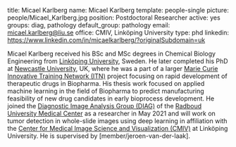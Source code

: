title: Micael Karlberg
name: Micael Karlberg
template: people-single
picture: people/Micael_Karlberg.jpg
position: Postdoctoral Researcher
active: yes
groups: diag, pathology
default_group: pathology
email: micael.karlberg@liu.se
office: CMIV, Linköping University
type: phd
linkedin: https://www.linkedin.com/in/micaelkarlberg/?originalSubdomain=uk

Micael Karlberg received his BSc and MSc degrees in Chemical Biology Engineering from [Linköping University](https://liu.se/en), Sweden. He later completed his PhD at [Newcastle University](https://www.ncl.ac.uk/), UK, where he was a part of a larger [Marie Curie Innovative Training Network (ITN)](https://ec.europa.eu/research/mariecurieactions/) project focusing on rapid development of therapeutic drugs in Biopharma. His thesis work focused on applied machine learning in the field of Biopharma to predict manufacturing feasibility of new drug candidates in early bioprocess development. He joined the [Diagnostic Image Analysis Group (DIAG)](https://www.diagnijmegen.nl/) of the [Radboud University Medical Center](https://www.radboudumc.nl/patientenzorg) as a researcher in May 2021 and will work on tumor detection in whole-slide images using deep learning in affiliation with the [Center for Medical Image Science and Visualization (CMIV)](https://liu.se/en/organisation/liu/cmiv) at Linköping University. He is supervised by [member/jeroen-van-der-laak].
